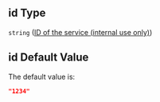 ## id Type

`string` ([ID of the service (internal use only)](btpsa-usecase-properties-name-of-the-service-properties-id-of-the-service-internal-use-only.md))

## id Default Value

The default value is:

```json
"1234"
```
